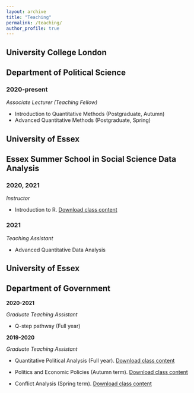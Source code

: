 ```yaml
---
layout: archive
title: "Teaching"
permalink: /teaching/
author_profile: true
---
```

## University College London
## Department of Political Science

### 2020-present

_Associate Lecturer (Teaching Fellow)_

- Introduction to Quantitative Methods (Postgraduate, Autumn)
- Advanced Quantitative Methods (Postgraduate, Spring)

## University of Essex 
## Essex Summer School in Social Science Data Analysis

### 2020, 2021

_Instructor_

- Introduction to R. [Download class content](https://github.com/lorenzo-crippa/Intro_to_R)

### 2021

_Teaching Assistant_

- Advanced Quantitative Data Analysis

## University of Essex
## Department of Government

**2020-2021**

_Graduate Teaching Assistant_

- Q-step pathway (Full year)

**2019-2020**

_Graduate Teaching Assistant_

- Quantitative Political Analysis (Full year). [Download class content](https://github.com/lorenzo-crippa/GV300)

- Politics and Economic Policies (Autumn term). [Download class content](https://github.com/lorenzo-crippa/GV120)

- Conflict Analysis (Spring term). [Download class content](https://github.com/lorenzo-crippa/GV217)


